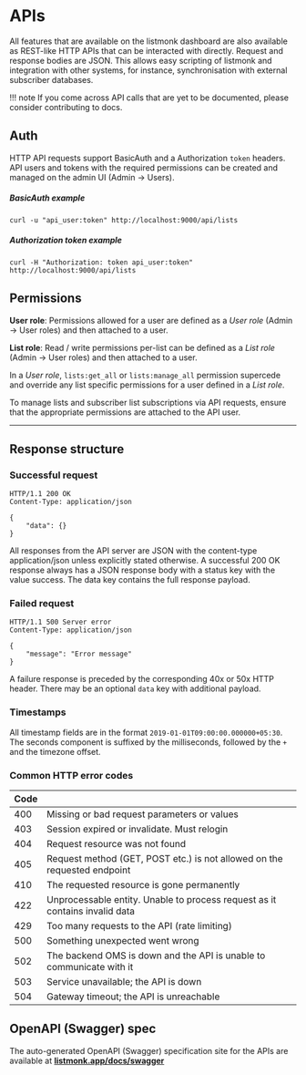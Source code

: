 # APIs

All features that are available on the listmonk dashboard are also available as REST-like HTTP APIs that can be interacted with directly. Request and response bodies are JSON. This allows easy scripting of listmonk and integration with other systems, for instance, synchronisation with external subscriber databases.

!!! note
    If you come across API calls that are yet to be documented, please consider contributing to docs.


## Auth
HTTP API requests support BasicAuth and a Authorization `token` headers. API users and tokens with the required permissions can be created and managed on the admin UI (Admin -> Users).

##### BasicAuth example
```shell
curl -u "api_user:token" http://localhost:9000/api/lists
```

##### Authorization token example
```shell
curl -H "Authorization: token api_user:token" http://localhost:9000/api/lists
```

## Permissions
**User role**: Permissions allowed for a user are defined as a *User role* (Admin -> User roles) and then attached to a user. 

**List role**: Read / write permissions per-list can be defined as a *List role* (Admin -> User roles) and then attached to a user. 

In a *User role*, `lists:get_all` or `lists:manage_all` permission supercede and override any list specific permissions for a user defined in a *List role*.

To manage lists and subscriber list subscriptions via API requests, ensure that the appropriate permissions are attached to the API user.

______________________________________________________________________

## Response structure

### Successful request

```http
HTTP/1.1 200 OK
Content-Type: application/json

{
    "data": {}
}
```

All responses from the API server are JSON with the content-type application/json unless explicitly stated otherwise. A successful 200 OK response always has a JSON response body with a status key with the value success. The data key contains the full response payload.

### Failed request

```http
HTTP/1.1 500 Server error
Content-Type: application/json

{
    "message": "Error message"
}
```

A failure response is preceded by the corresponding 40x or 50x HTTP header. There may be an optional `data` key with additional payload.

### Timestamps

All timestamp fields are in the format `2019-01-01T09:00:00.000000+05:30`. The seconds component is suffixed by the milliseconds, followed by the `+` and the timezone offset.

### Common HTTP error codes

| Code  |                                                                             |
| ----- | ----------------------------------------------------------------------------|
|  400  | Missing or bad request parameters or values                                 |
|  403  | Session expired or invalidate. Must relogin                                 |
|  404  | Request resource was not found                                              |
|  405  | Request method (GET, POST etc.) is not allowed on the requested endpoint    |
|  410  | The requested resource is gone permanently                                  |
|  422  | Unprocessable entity. Unable to process request as it contains invalid data |
|  429  | Too many requests to the API (rate limiting)                                |
|  500  | Something unexpected went wrong                                             |
|  502  | The backend OMS is down and the API is unable to communicate with it        |
|  503  | Service unavailable; the API is down                                        |
|  504  | Gateway timeout; the API is unreachable                                     |


## OpenAPI (Swagger) spec

The auto-generated OpenAPI (Swagger) specification site for the APIs are available at [**listmonk.app/docs/swagger**](https://listmonk.app/docs/swagger/)

